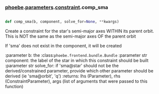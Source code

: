 ### [phoebe](phoebe.md).[parameters](phoebe.parameters.md).[constraint](phoebe.parameters.constraint.md).comp_sma

```py

def comp_sma(b, component, solve_for=None, **kwargs)

```



Create a constraint for the star's semi-major axes WITHIN its
parent orbit.  This is NOT the same as the semi-major axes OF
the parent orbit

If 'sma' does not exist in the component, it will be created

:parameter b: the :class:`phoebe.frontend.bundle.Bundle`
:parameter str component: the label of the star in which this
    constraint should be built
:parameter str solve_for:  if 'sma@star' should not be the derived/constrained
    parameter, provide which other parameter should be derived
    (ie 'sma@orbit', 'q')
:returns: lhs (Parameter), rhs (ConstraintParameter), args (list of arguments
    that were passed to this function)

